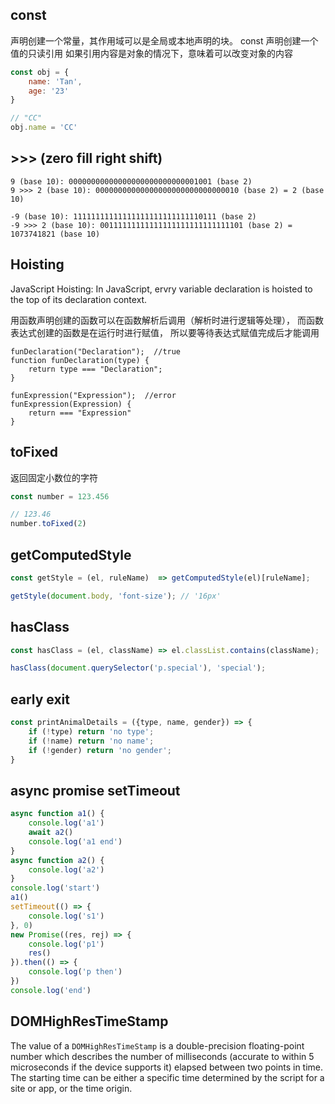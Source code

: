 ## const 
声明创建一个常量，其作用域可以是全局或本地声明的块。
const 声明创建一个值的只读引用
如果引用内容是对象的情况下，意味着可以改变对象的内容

```js
const obj = {
    name: 'Tan',
    age: '23'
}

// "CC"
obj.name = 'CC'
```

## >>> (zero fill right shift)
```
9 (base 10): 00000000000000000000000000001001 (base 2)
9 >>> 2 (base 10): 00000000000000000000000000000010 (base 2) = 2 (base 10)

-9 (base 10): 11111111111111111111111111110111 (base 2)
-9 >>> 2 (base 10): 00111111111111111111111111111101 (base 2) = 1073741821 (base 10)
```

## Hoisting
JavaScript Hoisting: In JavaScript, ervry variable declaration is hoisted to the 
top of its declaration context.

用函数声明创建的函数可以在函数解析后调用（解析时进行逻辑等处理），
而函数表达式创建的函数是在运行时进行赋值， 所以要等待表达式赋值完成后才能调用
```
funDeclaration("Declaration");  //true
function funDeclaration(type) {
    return type === "Declaration";
}

funExpression("Expression");  //error
funExpression(Expression) {
    return === "Expression"
}

```


## toFixed
返回固定小数位的字符
```js
const number = 123.456

// 123.46
number.toFixed(2)
```

## getComputedStyle
```js
const getStyle = (el, ruleName)  => getComputedStyle(el)[ruleName];

getStyle(document.body, 'font-size'); // '16px'
```

## hasClass
```js
const hasClass = (el, className) => el.classList.contains(className);

hasClass(document.querySelector('p.special'), 'special');
```

## early exit 
```js
const printAnimalDetails = ({type, name, gender}) => {
    if (!type) return 'no type';
    if (!name) return 'no name';
    if (!gender) return 'no gender';
}
```

## async promise setTimeout
```js
async function a1() {
    console.log('a1')
    await a2()
    console.log('a1 end')
}
async function a2() {
    console.log('a2')
}
console.log('start')
a1()
setTimeout(() => {
    console.log('s1')
}, 0)
new Promise((res, rej) => {
    console.log('p1')
    res()
}).then(() => {
    console.log('p then')
})
console.log('end')
```

## DOMHighResTimeStamp
The value of a `DOMHighResTimeStamp` is a double-precision floating-point number which describes the number of milliseconds (accurate to within 5 microseconds if the device supports it) elapsed between two points in time. The starting time can be either a specific time determined by the script for a site or app, or the time origin.
